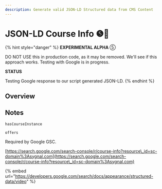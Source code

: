 ```yaml
---
description: Generate valid JSON-LD Structured data from CMS Content
---
```


# JSON-LD Course Info ❺🧪

{% hint style="danger" %}
**EXPERIMENTAL ALPHA** ⑤

DO NOT USE this in production code, as it may be removed. We'll see if this approach works. Testing with Google is in progress.&#x20;

**STATUS**

Testing Google response to our script generated JSON-LD.&#x20;
{% endhint %}

## &#x20;<a href="#display-captions-in-webflows-lightboxes" id="display-captions-in-webflows-lightboxes"></a>

## Overview <a href="#display-captions-in-webflows-lightboxes" id="display-captions-in-webflows-lightboxes"></a>

## Notes&#x20;

`hasCourseInstance`

`offers`

Required by Google GSC.&#x20;

[https://search.google.com/search-console/r/course-info?resource\_id=sc-domain%3Asygnal.com](https://search.google.com/search-console/r/course-info?resource\_id=sc-domain%3Asygnal.com)

{% embed url="https://developers.google.com/search/docs/appearance/structured-data/video" %}
